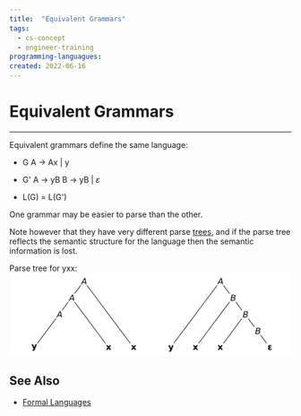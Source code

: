 ```yaml
---
title:  "Equivalent Grammars"
tags:
  - cs-concept
  - engineer-training
programming-languagues:
created: 2022-06-16
---
```

# Equivalent Grammars
---
Equivalent grammars define the same language:

- G
A $\rightarrow$ Ax | y

- G'
A $\rightarrow$ yB
B $\rightarrow$ yB | $\varepsilon$

- L(G) = L(G')

One grammar may be easier to parse than the other. 

Note however that they have very different parse [trees](notes/trees.md), and if the parse tree reflects the semantic structure for the language then the semantic information is lost.

Parse tree for yxx:
![](content/images/parse-tree-leftmost-rightmost.png)

## See Also
- [Formal Languages](notes/formal-languages.md)
